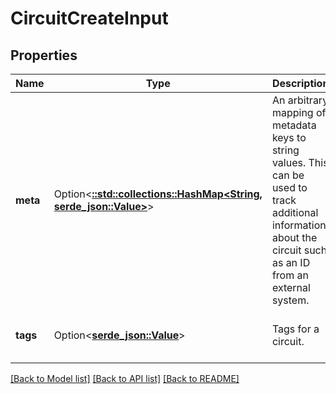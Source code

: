 # CircuitCreateInput

## Properties

Name | Type | Description | Notes
------------ | ------------- | ------------- | -------------
**meta** | Option<[**::std::collections::HashMap<String, serde_json::Value>**](serde_json::Value.md)> | An arbitrary mapping of metadata keys to string values. This can be used to track additional information about the circuit such as an ID from an external system. | [optional][default to {}]
**tags** | Option<[**serde_json::Value**](.md)> | Tags for a circuit. | [optional][default to [latest]]

[[Back to Model list]](../README.md#documentation-for-models) [[Back to API list]](../README.md#documentation-for-api-endpoints) [[Back to README]](../README.md)


